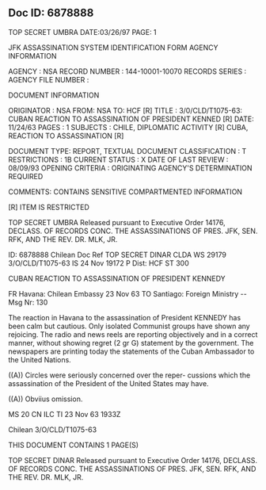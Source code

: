 Doc ID: 6878888
-
TOP SECRET UMBRA
DATE:03/26/97
PAGE: 1

JFK ASSASSINATION SYSTEM
IDENTIFICATION FORM
AGENCY INFORMATION

AGENCY : NSA
RECORD NUMBER : 144-10001-10070
RECORDS SERIES :
AGENCY FILE NUMBER :

DOCUMENT INFORMATION

ORIGINATOR : NSA
FROM: NSA
TO: HCF [R]
TITLE :
3/0/CLD/T1075-63: CUBAN REACTION TO ASSASSINATION OF PRESIDENT KENNED [R]
DATE: 11/24/63
PAGES : 1
SUBJECTS :
CHILE, DIPLOMATIC ACTIVITY [R]
CUBA, REACTION TO ASSASSINATION [R]

DOCUMENT TYPE: REPORT, TEXTUAL DOCUMENT
CLASSIFICATION : T
RESTRICTIONS : 1B
CURRENT STATUS : X
DATE OF LAST REVIEW : 08/09/93
OPENING CRITERIA :
ORIGINATING AGENCY'S DETERMINATION REQUIRED

COMMENTS:
CONTAINS SENSITIVE COMPARTMENTED INFORMATION

[R] ITEM IS RESTRICTED

TOP SECRET UMBRA
Released pursuant to Executive Order 14176, DECLASS. OF RECORDS CONC. THE ASSASSINATIONS OF PRES. JFK, SEN.
RFK, AND THE REV. DR. MLK, JR.

ID: 6878888
Chilean
Doc Ref TOP SECRET DINAR
CLDA WS 29179 3/O/CLD/T1075-63
IS 24 Nov 19172 Ρ
Dist: HCF
ST 300

CUBAN REACTION TO ASSASSINATION OF PRESIDENT KENNEDY

FR Havana: Chilean Embassy 23 Nov 63
TO Santiago: Foreign Ministry --
Msg Nr: 130

The reaction in Havana to the assassination of President
KENNEDY has been calm but cautious. Only isolated Communist
groups have shown any rejoicing. The radio and news reels
are reporting objectively and in a correct manner, without
showing regret (2 gr G) statement by the government. The
newspapers are printing today the statements of the Cuban
Ambassador to the United Nations.

((A)) Circles were seriously concerned over the reper-
cussions which the assassination of the President of the
United States may have.

((A)) Obviius omission.

MS 20 CN ILC ΤΙ 23 Nov 63 1933Z

Chilean 3/O/CLD/T1075-63

THIS DOCUMENT CONTAINS 1 PAGE(S)

TOP SECRET DINAR
Released pursuant to Executive Order 14176, DECLASS. OF RECORDS CONC. THE
ASSASSINATIONS OF PRES. JFK, SEN. RFK, AND THE REV. DR. MLK, JR.
